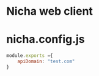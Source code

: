 # Nicha web client

# nicha.config.js
```JavaScript
module.exports ={
    apiDomain: "test.com"
}
```